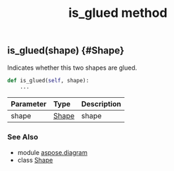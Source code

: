﻿---
title: is_glued method
second_title: Aspose.Diagram for Python via .NET API References
description: 
type: docs
weight: 150
url: /python-net/aspose.diagram/shape/is_glued/
is_root: false
---

## is_glued(shape) {#Shape}

Indicates whether this two shapes are glued.



```python
def is_glued(self, shape):
    ...
```


| Parameter | Type | Description |
| :- | :- | :- |
| shape | [Shape](/diagram/python-net/aspose.diagram/shape) | shape |



### See Also
* module [aspose.diagram](../../)
* class [Shape](/diagram/python-net/aspose.diagram/shape)
